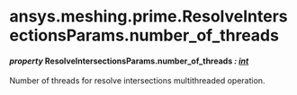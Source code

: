 <a id="ansys-meshing-prime-resolveintersectionsparams-number-of-threads"></a>

# ansys.meshing.prime.ResolveIntersectionsParams.number_of_threads

<a id="ansys.meshing.prime.ResolveIntersectionsParams.number_of_threads"></a>

#### *property* ResolveIntersectionsParams.number_of_threads *: [int](https://docs.python.org/3.11/library/functions.html#int)*

Number of threads for resolve intersections multithreaded operation.

<!-- !! processed by numpydoc !! -->

